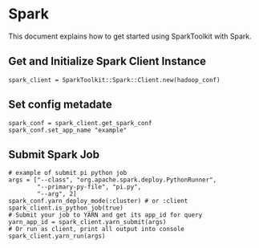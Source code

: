 # Spark

This document explains how to get started using SparkToolkit with Spark.

## Get and Initialize Spark Client Instance

```
spark_client = SparkToolkit::Spark::Client.new(hadoop_conf)
```
## Set config metadate
```
spark_conf = spark_client.get_spark_conf
spark_conf.set_app_name "example"
```

## Submit Spark Job

```
# example of submit pi python job
args = ["--class", "org.apache.spark.deploy.PythonRunner",
        "--primary-py-file", "pi.py",
        "--arg", 2]
spark_conf.yarn_deploy_mode(:cluster) # or :client
spark_client.is_python_job(true)
# Submit your job to YARN and get its app_id for query
yarn_app_id = spark_client.yarn_submit(args)
# Or run as client, print all output into console
spark_client.yarn_run(args)
```